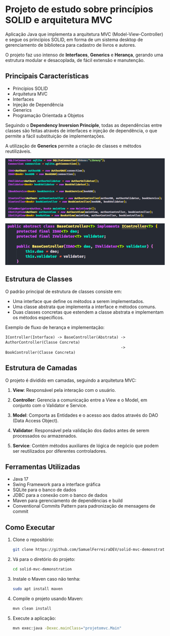 # Projeto de estudo sobre princípios SOLID e arquitetura MVC

Aplicação Java que implementa a arquitetura MVC (Model-View-Controller) e segue os princípios SOLID, em forma de um sistema desktop de gerenciamento de biblioteca para cadastro de livros e autores.

O projeto faz uso intenso de **Interfaces**, **Generics** e **Herança**, gerando uma estrutura modular e desacoplada, de fácil extensão e manutenção.

## Principais Características

- Princípios SOLID
- Arquitetura MVC
- Interfaces
- Injeção de Dependência
- Generics
- Programação Orientada a Objetos

Seguindo o **Dependency Inversion Principle**, todas as dependências entre classes são feitas através de interfaces e injeção de dependência, o que permite a fácil substituição de implementações.

A utilização de **Generics** permite a criação de classes e métodos reutilizáveis.

![Exemplo da inicialização das classes, definidas como interfaces e recebidas por meio de injeção de dependência](src/main/resources/readme/initializer.png)

![Exemplo do padrão de assinatura e construtor de uma classe abstrata, utilizando interfaces e generics](src/main/resources/readme/structure_example.png)

## Estrutura de Classes

O padrão principal de estrutura de classes consiste em:

- Uma interface que define os métodos a serem implementados.
- Uma classe abstrata que implementa a interface e métodos comuns.
- Duas classes concretas que estendem a classe abstrata e implementam os métodos específicos.

Exemplo de fluxo de herança e implementação:

```
IController(Interface) -> BaseController(Abstrata) -> AuthorController(Classe Concreta)
                                                   -> BookController(Classe Concreta)
```

## Estrutura de Camadas

O projeto é dividido em camadas, seguindo a arquitetura MVC:

1. **View**: Responsável pela interação com o usuário.

2. **Controller**: Gerencia a comunicação entre a View e o Model, em conjunto com o Validator e Service.

3. **Model**: Comporta as Entidades e o acesso aos dados através do DAO (Data Access Object).

4. **Validator**: Responsável pela validação dos dados antes de serem processados ou armazenados.

5. **Service**: Contém métodos auxiliares de lógica de negócio que podem ser reutilizados por diferentes controladores.

## Ferramentas Utilizadas

- Java 17
- Swing Framework para a interface gráfica
- SQLite para o banco de dados
- JDBC para a conexão com o banco de dados
- Maven para gerenciamento de dependências e build
- Conventional Commits Pattern para padronização de mensagens de commit

## Como Executar

1. Clone o repositório:
   ```bash
   git clone https://github.com/SamuelFerreiraDEV/solid-mvc-demonstration.git
   ```
2. Vá para o diretório do projeto:
   ```bash
   cd solid-mvc-demonstration
   ```

3. Instale o Maven caso não tenha:
    ```bash
    sudo apt install maven
    ```
4. Compile o projeto usando Maven:
   ```bash
   mvn clean install
   ```
5. Execute a aplicação:
   ```bash
   mvn exec:java -Dexec.mainClass="projetomvc.Main"
   ```

